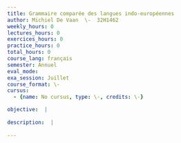 ```yaml
---
title: Grammaire comparée des langues indo-européennes
author: Michiel De Vaan  \-  32H1462
weekly_hours: 0
lectures_hours: 0
exercices_hours: 0
practice_hours: 0
total_hours: 0
course_lang: français
semester: Annuel
eval_mode: 
exa_session: Juillet
course_format: \-
cursus:
  - {name: No cursus, type: \-, credits: \-}

objective:  |
            
description:  |
              
---
```

